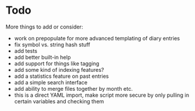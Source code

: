 # Todo

More things to add or consider:

* work on prepopulate for more advanced templating of diary entries
* fix symbol vs. string hash stuff
* add tests
* add better built-in help
* add support for things like tagging
* add some kind of indexing features?
* add a statistics feature on past entries
* add a simple search interface
* add ability to merge files together by month etc.
* this is a direct YAML import, make script more secure by only pulling in certain variables and checking them
